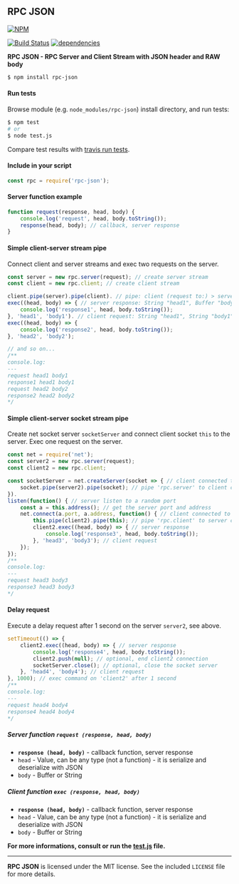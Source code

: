## RPC JSON
[![NPM](https://nodei.co/npm/rpc-json.png?downloads=true&downloadRank=true&stars=true)](https://nodei.co/npm/rpc-json/)

[![Build Status](https://travis-ci.org/RealTimeCom/rpc-json.svg?branch=master)](http://travis-ci.org/RealTimeCom/rpc-json)
[![dependencies](https://david-dm.org/RealTimeCom/rpc-json.svg)](https://david-dm.org/RealTimeCom/rpc-json)

**RPC JSON - RPC Server and Client Stream with JSON header and RAW body**
```sh
$ npm install rpc-json
```
#### Run tests
Browse module (e.g. `node_modules/rpc-json`) install directory, and run tests:
```sh
$ npm test
# or
$ node test.js
```
Compare test results with <a href="https://travis-ci.org/RealTimeCom/rpc-json">travis run tests</a>.

#### Include in your script
```js
const rpc = require('rpc-json');
```
#### Server function example
```js
function request(response, head, body) {
    console.log('request', head, body.toString());
    response(head, body); // callback, server response
}
```
#### Simple client-server stream pipe
Connect client and server streams and exec two requests on the server.
```js
const server = new rpc.server(request); // create server stream
const client = new rpc.client; // create client stream

client.pipe(server).pipe(client). // pipe: client (request to:) > server (response back to:) > client
exec((head, body) => { // server response: String "head1", Buffer "body1"
    console.log('response1', head, body.toString());
}, 'head1', 'body1'). // client request: String "head1", String "body1"
exec((head, body) => {
    console.log('response2', head, body.toString());
}, 'head2', 'body2');

// and so on...
/**
console.log:
---
request head1 body1
response1 head1 body1
request head2 body2
response2 head2 body2
*/
```
#### Simple client-server socket stream pipe
Create net socket server `socketServer` and connect client socket `this` to the server. Exec one request on the server.
```js
const net = require('net');
const server2 = new rpc.server(request);
const client2 = new rpc.client;

const socketServer = net.createServer(socket => { // client connected to the server:
    socket.pipe(server2).pipe(socket); // pipe 'rpc.server' to client connection 'socket'
}).
listen(function() { // server listen to a random port
    const a = this.address(); // get the server port and address
    net.connect(a.port, a.address, function() { // client connected to the server:
        this.pipe(client2).pipe(this); // pipe 'rpc.client' to server connection 'this'
        client2.exec((head, body) => { // server response
            console.log('response3', head, body.toString());
        }, 'head3', 'body3'); // client request
    });
});
/**
console.log:
---
request head3 body3
response3 head3 body3
*/
```
#### Delay request
Execute a delay request after 1 second on the server `server2`, see above.
```js
setTimeout(() => {
    client2.exec((head, body) => { // server response
        console.log('response4', head, body.toString());
        client2.push(null); // optional, end client2 connection
        socketServer.close(); // optional, close the socket server
    }, 'head4', 'body4'); // client request
}, 1000); // exec command on 'client2' after 1 second
/**
console.log:
---
request head4 body4
response4 head4 body4
*/
```
##### Server function `request (response, head, body)`
* <b><code>response (head, body)</code></b> - callback function, server response
* `head` - Value, can be any type (not a function) - it is serialize and deserialize with JSON
* `body` - Buffer or String

##### Client function `exec (response, head, body)`
* <b><code>response (head, body)</code></b> - callback function, server response
* `head` - Value, can be any type (not a function) - it is serialize and deserialize with JSON
* `body` - Buffer or String

**For more informations, consult or run the <a href="https://github.com/RealTimeCom/rpc-json/blob/master/test.js"><b>test.js</b></a> file.**

--------------------------------------------------------
**RPC JSON** is licensed under the MIT license. See the included `LICENSE` file for more details.
